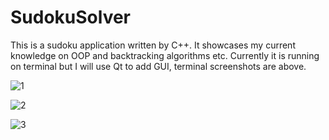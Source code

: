 # SudokuSolver

This is a sudoku application written by C++. It showcases my current knowledge on OOP and backtracking algorithms etc. Currently it is running on terminal but I will use Qt to add GUI, terminal screenshots are above.

![1](https://user-images.githubusercontent.com/108605025/228585963-99b9f057-e579-41e6-9cfa-3202198935d9.png)

![2](https://user-images.githubusercontent.com/108605025/228586020-5219da66-aaa5-461a-937d-0cd3e3d74696.png)

![3](https://user-images.githubusercontent.com/108605025/228586057-7f2b3a74-191d-460b-8753-486db0cb4aa2.png)


